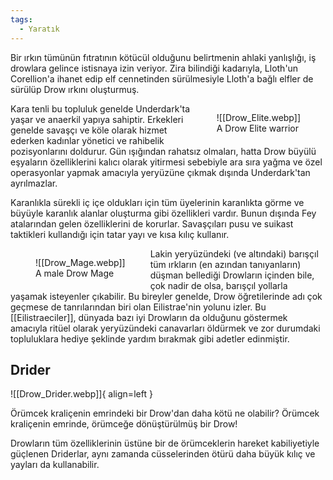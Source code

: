 ```yaml
---
tags:
  - Yaratık
---  
```

  
Bir ırkın tümünün fıtratının kötücül olduğunu belirtmenin ahlaki yanlışlığı, iş drowlara gelince istisnaya izin veriyor. Zira bilindiği kadarıyla, Lloth'un Corellion'a ihanet edip elf cennetinden sürülmesiyle Lloth'a bağlı elfler de sürülüp Drow ırkını oluşturmuş.  
  
<figure style="float: right" markdown>  
  ![[Drow_Elite.webp]]  
  <figcaption>A Drow Elite warrior</figcaption>  
</figure>  
  
Kara tenli bu topluluk genelde Underdark'ta yaşar ve anaerkil yapıya sahiptir. Erkekleri genelde savaşçı ve köle olarak hizmet ederken kadınlar yönetici ve rahibelik pozisyonlarını doldurur. Gün ışığından rahatsız olmaları, hatta Drow büyülü eşyaların özelliklerini kalıcı olarak yitirmesi sebebiyle ara sıra yağma ve özel operasyonlar yapmak amacıyla yeryüzüne çıkmak dışında Underdark'tan ayrılmazlar.    
  
Karanlıkla sürekli iç içe oldukları için tüm üyelerinin karanlıkta görme ve büyüyle karanlık alanlar oluşturma gibi özellikleri vardır. Bunun dışında Fey atalarından gelen özelliklerini de korurlar. Savaşçıları pusu ve suikast taktikleri kullandığı için tatar yayı ve kısa kılıç kullanır.  
  
<figure style="float: left" markdown>  
  ![[Drow_Mage.webp]]  
  <figcaption>A male Drow Mage</figcaption>  
</figure>  
  
Lakin yeryüzündeki (ve altındaki) barışçıl tüm ırkların (en azından tanıyanların) düşman bellediği Drowların içinden bile, çok nadir de olsa, barışçıl yollarla yaşamak isteyenler çıkabilir. Bu bireyler genelde, Drow öğretilerinde adı çok geçmese de tanrılarından biri olan Eilistrae'nin yolunu izler. Bu [[Eilistraeciler]], dünyada bazı iyi Drowların da olduğunu göstermek amacıyla ritüel olarak yeryüzündeki canavarları öldürmek ve zor durumdaki topluluklara hediye şeklinde yardım bırakmak gibi adetler edinmiştir.  
  
## Drider  
![[Drow_Drider.webp]]{ align=left }  
  
Örümcek kraliçenin emrindeki bir Drow'dan daha kötü ne olabilir? Örümcek kraliçenin emrinde, örümceğe dönüştürülmüş bir Drow!  
  
Drowların tüm özelliklerinin üstüne bir de örümceklerin hareket kabiliyetiyle güçlenen Driderlar, aynı zamanda cüsselerinden ötürü daha büyük kılıç ve yayları da kullanabilir.